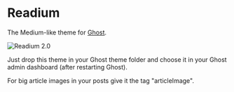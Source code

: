 # Readium

The Medium-like theme for [Ghost](https://github.com/TryGhost).

![Readium 2.0](http://cl.ly/VBX3/readium2.jpg)

Just drop this theme in your Ghost theme folder and choose it in your Ghost admin dashboard (after restarting Ghost).

For big article images in your posts give it the tag "articleImage".
